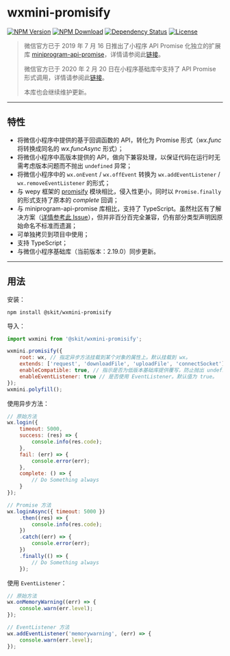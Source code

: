 # wxmini-promisify

[![NPM Version](https://img.shields.io/npm/v/@skit/wxmini-promisify.svg?sanitize=true)](https://www.npmjs.com/package/@skit/wxmini-promisify)
[![NPM Download](https://img.shields.io/npm/dm/@skit/wxmini-promisify.svg?sanitize=true)](https://www.npmjs.com/package/@skit/wxmini-promisify)
[![Dependency Status](https://david-dm.org/fudiwei/wxmini-promisify.svg)](https://david-dm.org/fudiwei/wxmini-promisify)
[![License](https://img.shields.io/github/license/fudiwei/wxmini-promisify)](https://mit-license.org/)

> 微信官方已于 2019 年 7 月 16 日推出了小程序 API Promise 化独立的扩展库 [miniprogram-api-promise](https://github.com/wechat-miniprogram/miniprogram-api-promise)，详情请参阅此[链接](https://developers.weixin.qq.com/miniprogram/dev/extended/utils/api-promise.html)。
>
> 微信官方已于 2020 年 2 月 20 日在小程序基础库中支持了 API Promise 形式调用，详情请参阅此[链接](https://developers.weixin.qq.com/miniprogram/dev/framework/app-service/api.html)。
>
> 本库也会继续维护更新。

---

## 特性

-   将微信小程序中提供的基于回调函数的 API，转化为 Promise 形式（_wx.func_ 将转换成同名的 _wx.funcAsync_ 形式）；
-   将微信小程序中高版本提供的 API，做向下兼容处理，以保证代码在运行时无需考虑版本问题而不抛出 `undefined` 异常；
-   将微信小程序中的 `wx.onEvent` / `wx.offEvent` 转换为 `wx.addEventListener` / `wx.removeEventListener` 的形式；
-   与 wepy 框架的 [promisify](https://github.com/Tencent/wepy/wiki/wepy%E9%A1%B9%E7%9B%AE%E4%B8%AD%E4%BD%BF%E7%94%A8async-await) 模块相比，侵入性更小，同时以 `Promise.finally` 的形式支持了原本的 _complete_ 回调；
-   与 miniprogram-api-promise 库相比，支持了 TypeScript。虽然社区有了解决方案（[详情参考此 Issue](https://github.com/wechat-miniprogram/miniprogram-api-promise/issues/5)），但并非百分百完全兼容，仍有部分类型声明因原始命名不标准而遗漏；
-   可单独拷贝到项目中使用；
-   支持 TypeScript；
-   与微信小程序基础库（当前版本：2.19.0）同步更新。

---

## 用法

安装：

```shell
npm install @skit/wxmini-promisify
```

导入：

```javascript
import wxmini from '@skit/wxmini-promisify';

wxmini.promisify({
    root: wx, // 指定异步方法挂载到某个对象的属性上。默认挂载到 wx。
    extends: ['request', 'downloadFile', 'uploadFile', 'connectSocket'], // 若基础库新增了某些 API 而该库尚未更新，可由此传入相应的方法名数组以转换成异步方法。
    enableCompatible: true, // 指示是否为低版本基础库提供覆写，防止抛出 undefined。默认值为 true。
    enableEventListener: true // 是否使用 EventListener。默认值为 true。
});
wxmini.polyfill();
```

使用异步方法：

```javascript
// 原始方法
wx.login({
    timeout: 5000,
    success: (res) => {
        console.info(res.code);
    },
    fail: (err) => {
        console.error(err);
    },
    complete: () => {
        // Do Something always
    }
});

// Promise 方法
wx.loginAsync({ timeout: 5000 })
    .then((res) => {
        console.info(res.code);
    })
    .catch((err) => {
        console.error(err);
    })
    .finally(() => {
        // Do Something always
    });
```

使用 `EventListener`：

```javascript
// 原始方法
wx.onMemoryWarning((err) => {
    console.warn(err.level);
});

// EventListener 方法
wx.addEventListener('memorywarning', (err) => {
    console.warn(err.level);
});
```
